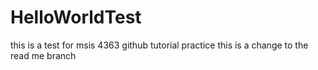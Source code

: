 # HelloWorldTest
this is  a test for msis 4363
github tutorial practice
this is a change to the read me branch
